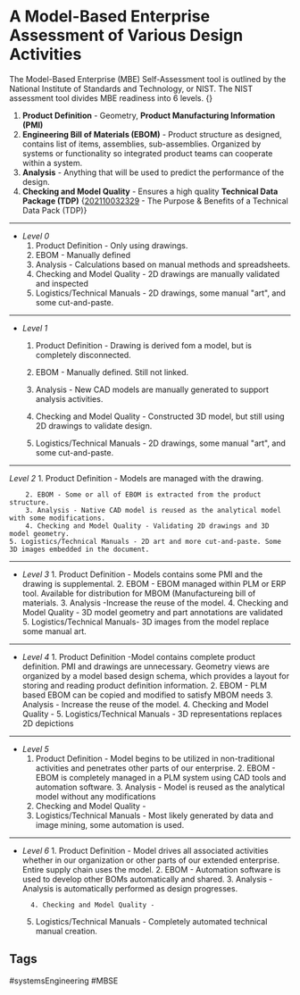 # A Model-Based Enterprise Assessment of Various Design Activities 

The Model-Based Enterprise (MBE) Self-Assessment tool is outlined by the National Institute of Standards and Technology, or NIST. The NIST assessment tool divides MBE readiness into 6 levels. {}

1. **Product Definition** - Geometry, **Product Manufacturing Information (PMI)**
2. **Engineering Bill of Materials (EBOM)** - Product structure as designed, contains list of items, assemblies, sub-assemblies. Organized by systems or functionality so integrated product teams can cooperate within a system.
3. **Analysis** - Anything that will be used to predict the performance of the design.
4. **Checking and Model Quality** - Ensures a high quality **Technical Data Package (TDP)**
{[202110032329](../202110032329) - The Purpose & Benefits of a Technical Data Pack (TDP)}

---
* *Level 0*
	1. Product Definition - Only using drawings.
	2. EBOM - Manually defined
	3. Analysis - Calculations based on manual methods and spreadsheets.
	4. Checking and Model Quality - 2D drawings are manually validated and inspected
	5. Logistics/Technical Manuals - 2D drawings, some manual "art", and some cut-and-paste.
---
* *Level 1*
	1. Product Definition - Drawing is derived fom a model, but is completely disconnected.
 
	2. EBOM - Manually defined. Still not linked.
	3. Analysis - New CAD models are manually generated to support analysis activities.
	4. Checking and Model Quality - Constructed 3D model, but still using 2D drawings to validate design.
	5. Logistics/Technical Manuals - 2D drawings, some manual "art", and some cut-and-paste.

---
*Level 2*
        1. Product Definition - Models are managed with the drawing.

        2. EBOM - Some or all of EBOM is extracted from the product structure.
        3. Analysis - Native CAD model is reused as the analytical model with some modifications.
        4. Checking and Model Quality - Validating 2D drawings and 3D model geometry.
	5. Logistics/Technical Manuals - 2D art and more cut-and-paste. Some 3D images embedded in the document.
---
* *Level 3*
        1. Product Definition - Models contains some PMI and the drawing is supplemental.
        2. EBOM - EBOM managed within PLM or ERP tool. Available for distribution for MBOM (Manufactureing bill of materials.
        3. Analysis -Increase the reuse of the model.
        4. Checking and Model Quality - 3D model geometry and part annotations are validated
	5. Logistics/Technical Manuals- 3D images from the model replace some manual art.
---
* *Level 4*
        1. Product Definition -Model contains complete product definition. PMI and drawings are unnecessary. Geometry views are organized by a model based design schema, which provides a layout for storing and reading product definition information.
        2. EBOM - PLM based EBOM can be copied and modified to satisfy MBOM needs
        3. Analysis -  Increase the reuse of the model.
	4. Checking and Model Quality -
	5. Logistics/Technical Manuals - 3D representations replaces 2D depictions
---
* *Level 5*        
	1. Product Definition - Model begins to be utilized in non-traditional activities and penetrates other parts of our enterprise.
        2. EBOM - EBOM is completely managed in a PLM system using CAD tools and automation software.
        3. Analysis - Model is reused as the analytical model without any modifications
	4. Checking and Model Quality -
	5. Logistics/Technical Manuals - Most likely generated by data and image mining, some automation is used.
---
* *Level 6*
        1. Product Definition - Model drives all associated activities whether in our organization or other parts of our extended enterprise. Entire supply chain uses the model.
        2. EBOM - Automation software is used to develop other BOMs automatically and shared.
        3. Analysis - Analysis is automatically performed as design progresses.

        4. Checking and Model Quality -
	5. Logistics/Technical Manuals - Completely automated technical manual creation.

## Tags
#systemsEngineering #MBSE
